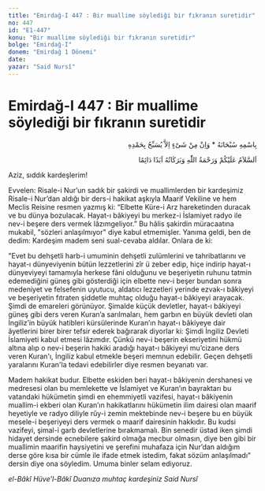 ```yaml
---
title: "Emirdağ-I 447 : Bir muallime söylediği bir fıkranın suretidir"
no: 447
id: "E1-447"
konu: "Bir muallime söylediği bir fıkranın suretidir"
bolge: "Emirdağ-I"
donem: "Emirdağ 1 Dönemi"
date: 
yazar: "Said Nursî"
---
```


# Emirdağ-I 447 : Bir muallime söylediği bir fıkranın suretidir

<p class="arabic" dir="rtl" title="Meal: “Subhân Allah’ın adıyla” * “Hiçbir şey yoktur ki O'nu hamd ile tesbih etmesin” [İsrâ 17:44]">بِاسْمِهِ سُبْحَانَهُ * وَاِنْ مِنْ شَىْءٍ اِلاَّ يُسَبِّحُ بِحَمْدِهِ</p>

<p class="arabic" dir="rtl" title="Meal: “Allah’ın selâmı, rahmeti ve bereketleri, ebedî ve dâimî olarak üzerinize olsun.”">اَلسَّلاَمُ عَلَيْكُمْ وَرَحْمَةُ اللّٰهِ وَبَرَكَاتُهُ اَبَدًا دَائِمًا</p>

Aziz, sıddık kardeşlerim!

Evvelen: Risale-i Nur’un sadık bir şakirdi ve muallimlerden bir kardeşimiz Risale-i Nur’dan aldığı bir ders-i hakikat aşkıyla Maarif Vekiline ve hem Meclis Reisine resmen yazmış ki: “Elbette Küre-i Arz hareketinden duracak ve bu dünya bozulacak. Hayat-ı bâkiyeyi bu merkez-i İslamiyet radyo ile nev-i beşere ders vermek lâzımgeliyor.” Bu hâlis şakirdin müracaatına mukabil, "sözleri anlaşılmıyor" diye kabul etmemişler. Yanıma geldi, ben de dedim: Kardeşim madem seni sual-cevaba aldılar. Onlara de ki:

"Evet bu dehşetli harb-i umuminin dehşetli zulümlerini ve tahribatlarını ve hayat-ı dünyeviyenin bütün lezzetlerini zîr ü zeber edip, hiçe indirip hayat-ı dünyeviyeyi tamamıyla herkese fâni olduğunu ve beşeriyetin ruhunu tatmin edemediğini güneş gibi gösterdiği için elbette nev-i beşer bundan sonra medeniyet ve felsefenin uyutucu, aldatıcı lezzetleri yerinde ezvak-ı bâkiyeyi ve beşeriyetin fıtraten şiddetle muhtaç olduğu hayat-ı bâkiyeyi arayacak. Şimdi de emareleri görünüyor. Şimalde küçük devletler, hayat-ı bâkiyeyi güneş gibi ders veren Kuran’a sarılmaları, hem garbın en büyük devleti olan İngiliz’in büyük hatibleri kürsülerinde Kuran’ın hayat-ı bâkiyeye dair âyetlerini birer birer tefsir ederek bağırarak diyorlar ki: Şimdi İngiliz Devleti İslamiyeti kabul etmesi lâzımdır. Çünkü nev-i beşerin ekseriyetini hükmü altına alıp o nev-i beşerin hakiki aradığı hayat-ı bâkiyeyi mu’cizane ders veren Kuran'ı, İngiliz kabul etmekle beşeri memnun edebilir. Geçen dehşetli yaralarını Kuran'la tedavi edebilirler diye resmen beyanatı var.

Madem hakikat budur. Elbette eskiden beri hayat-ı bâkiyenin dershanesi ve medresesi olan bu memlekette ve İslamiyet ve Kuran’ın bayraktarı bu vatandaki hükümetin şimdi en ehemmiyetli vazifesi, hayat-ı bâkiyenin muallim-i ekberi olan Kuran’ın hakikatlarını hükümetin ilim dairesi olan maarif heyetiyle ve radyo diliyle rûy-i zemin mektebinde nev-i beşere bu en büyük mesele-i beşeriyeyi ders vermek o maarif dairesinin hakkıdır. Bu kudsi vazifeyi, şimal-i garb devletlerine bırakmamalı. Bin senedir üstad iken şimdi hidayet dersinde ecnebilere şakird olmağa mecbur olmasın, diye ben gibi bir muallimin maarifin haysiyetini ve şerefini muhafaza için Nur’dan aldığım derse göre kısa bir cümle ile ifade etmek istedim, fakat sözüm anlaşılmadı" dersin diye ona söyledim. Umuma binler selam ediyoruz.

*el-Bâkî Hüve’l-Bâkî*
*Duanıza muhtaç kardeşiniz*
*Said Nursî*
